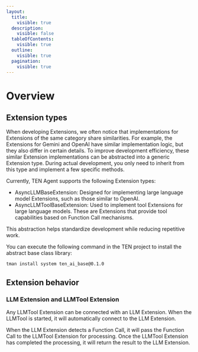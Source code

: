 ```yaml
---
layout:
  title:
    visible: true
  description:
    visible: false
  tableOfContents:
    visible: true
  outline:
    visible: true
  pagination:
    visible: true
---
```


# Overview

## Extension types

When developing Extensions, we often notice that implementations for Extensions of the same category share similarities. For example, the Extensions for Gemini and OpenAI have similar implementation logic, but they also differ in certain details. To improve development efficiency, these similar Extension implementations can be abstracted into a generic Extension type. During actual development, you only need to inherit from this type and implement a few specific methods.

Currently, TEN Agent supports the following Extension types:

- AsyncLLMBaseExtension: Designed for implementing large language model Extensions, such as those similar to OpenAI.
- AsyncLLMToolBaseExtension: Used to implement tool Extensions for large language models. These are Extensions that provide tool capabilities based on Function Call mechanisms.

This abstraction helps standardize development while reducing repetitive work.

You can execute the following command in the TEN project to install the abstract base class library:

```bash
tman install system ten_ai_base@0.1.0
```

## Extension behavior

### LLM Extension and LLMTool Extension

Any LLMTool Extension can be connected with an LLM Extension. When the LLMTool is started, it will automatically connect to the LLM Extension.

When the LLM Extension detects a Function Call, it will pass the Function Call to the LLMTool Extension for processing. Once the LLMTool Extension has completed the processing, it will return the result to the LLM Extension.
